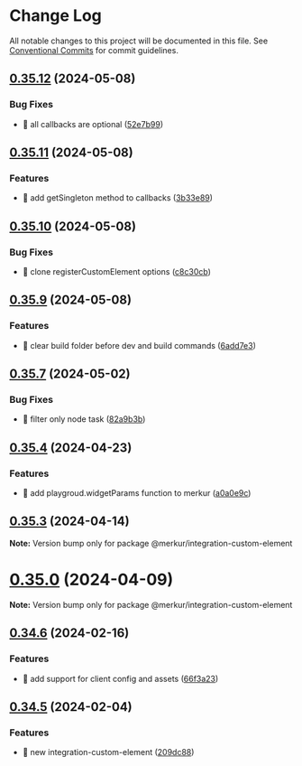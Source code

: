 # Change Log

All notable changes to this project will be documented in this file.
See [Conventional Commits](https://conventionalcommits.org) for commit guidelines.

## [0.35.12](https://github.com/mjancarik/merkur/compare/v0.35.11...v0.35.12) (2024-05-08)

### Bug Fixes

- 🐛 all callbacks are optional ([52e7b99](https://github.com/mjancarik/merkur/commit/52e7b99d46974632a716c8897fd425a06893022d))

## [0.35.11](https://github.com/mjancarik/merkur/compare/v0.35.10...v0.35.11) (2024-05-08)

### Features

- 🎸 add getSingleton method to callbacks ([3b33e89](https://github.com/mjancarik/merkur/commit/3b33e898cdb542fdc7c11e5062c5ec2131110b16))

## [0.35.10](https://github.com/mjancarik/merkur/compare/v0.35.9...v0.35.10) (2024-05-08)

### Bug Fixes

- 🐛 clone registerCustomElement options ([c8c30cb](https://github.com/mjancarik/merkur/commit/c8c30cb7e5e1bcd206fb9011bb117239404cc72a))

## [0.35.9](https://github.com/mjancarik/merkur/compare/v0.35.8...v0.35.9) (2024-05-08)

### Features

- 🎸 clear build folder before dev and build commands ([6add7e3](https://github.com/mjancarik/merkur/commit/6add7e35350d135e81000780157ffba38673599b))

## [0.35.7](https://github.com/mjancarik/merkur/compare/v0.35.6...v0.35.7) (2024-05-02)

### Bug Fixes

- 🐛 filter only node task ([82a9b3b](https://github.com/mjancarik/merkur/commit/82a9b3b0c5fedf9c1e053c3ebd2ed136578068ea))

## [0.35.4](https://github.com/mjancarik/merkur/compare/v0.35.3...v0.35.4) (2024-04-23)

### Features

- 🎸 add playgroud.widgetParams function to merkur ([a0a0e9c](https://github.com/mjancarik/merkur/commit/a0a0e9cb3b5439d8162635c3855eb033568d433e))

## [0.35.3](https://github.com/mjancarik/merkur/compare/v0.35.2...v0.35.3) (2024-04-14)

**Note:** Version bump only for package @merkur/integration-custom-element

# [0.35.0](https://github.com/mjancarik/merkur/compare/v0.34.6...v0.35.0) (2024-04-09)

**Note:** Version bump only for package @merkur/integration-custom-element

## [0.34.6](https://github.com/mjancarik/merkur/compare/v0.34.5...v0.34.6) (2024-02-16)

### Features

- 🎸 add support for client config and assets ([66f3a23](https://github.com/mjancarik/merkur/commit/66f3a2337b530a6f60a59814e908fecc364099b2))

## [0.34.5](https://github.com/mjancarik/merkur/compare/v0.34.4...v0.34.5) (2024-02-04)

### Features

- 🎸 new integration-custom-element ([209dc88](https://github.com/mjancarik/merkur/commit/209dc882e88b92bfd029df3f74282bbc15b3bd65))
